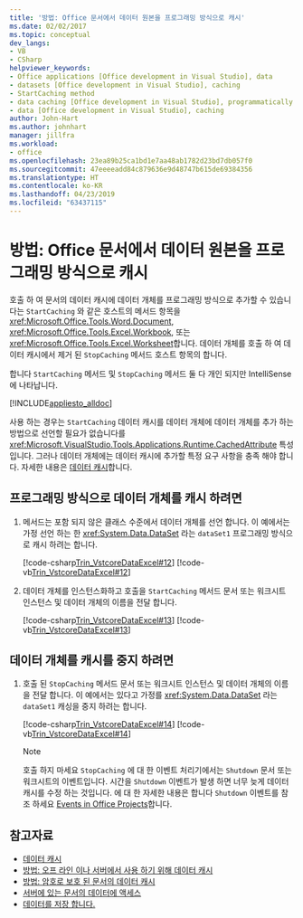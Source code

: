 ```yaml
---
title: '방법: Office 문서에서 데이터 원본을 프로그래밍 방식으로 캐시'
ms.date: 02/02/2017
ms.topic: conceptual
dev_langs:
- VB
- CSharp
helpviewer_keywords:
- Office applications [Office development in Visual Studio], data
- datasets [Office development in Visual Studio], caching
- StartCaching method
- data caching [Office development in Visual Studio], programmatically
- data [Office development in Visual Studio], caching
author: John-Hart
ms.author: johnhart
manager: jillfra
ms.workload:
- office
ms.openlocfilehash: 23ea89b25ca1bd1e7aa48ab1782d23bd7db057f0
ms.sourcegitcommit: 47eeeeadd84c879636e9d48747b615de69384356
ms.translationtype: HT
ms.contentlocale: ko-KR
ms.lasthandoff: 04/23/2019
ms.locfileid: "63437115"
---
```

# <a name="how-to-programmatically-cache-a-data-source-in-an-office-document"></a>방법: Office 문서에서 데이터 원본을 프로그래밍 방식으로 캐시
  호출 하 여 문서의 데이터 캐시에 데이터 개체를 프로그래밍 방식으로 추가할 수 있습니다는 `StartCaching` 와 같은 호스트의 메서드 항목을 <xref:Microsoft.Office.Tools.Word.Document>, <xref:Microsoft.Office.Tools.Excel.Workbook>, 또는 <xref:Microsoft.Office.Tools.Excel.Worksheet>합니다. 데이터 개체를 호출 하 여 데이터 캐시에서 제거 된 `StopCaching` 메서드 호스트 항목의 합니다.

 합니다 `StartCaching` 메서드 및 `StopCaching` 메서드 둘 다 개인 되지만 IntelliSense에 나타납니다.

 [!INCLUDE[appliesto_alldoc](../vsto/includes/appliesto-alldoc-md.md)]

 사용 하는 경우는 `StartCaching` 데이터 캐시를 데이터 개체에 데이터 개체를 추가 하는 방법으로 선언할 필요가 없습니다를 <xref:Microsoft.VisualStudio.Tools.Applications.Runtime.CachedAttribute> 특성입니다. 그러나 데이터 개체에는 데이터 캐시에 추가할 특정 요구 사항을 충족 해야 합니다. 자세한 내용은 [데이터 캐시](../vsto/caching-data.md)합니다.

## <a name="to-programmatically-cache-a-data-object"></a>프로그래밍 방식으로 데이터 개체를 캐시 하려면

1. 메서드는 포함 되지 않은 클래스 수준에서 데이터 개체를 선언 합니다. 이 예에서는 가정 선언 하는 한 <xref:System.Data.DataSet> 라는 `dataSet1` 프로그래밍 방식으로 캐시 하려는 합니다.

     [!code-csharp[Trin_VstcoreDataExcel#12](../vsto/codesnippet/CSharp/Trin_VstcoreDataExcelCS/Sheet1.cs#12)]
     [!code-vb[Trin_VstcoreDataExcel#12](../vsto/codesnippet/VisualBasic/Trin_VstcoreDataExcelVB/Sheet1.vb#12)]

2. 데이터 개체를 인스턴스화하고 호출을 `StartCaching` 메서드 문서 또는 워크시트 인스턴스 및 데이터 개체의 이름을 전달 합니다.

     [!code-csharp[Trin_VstcoreDataExcel#13](../vsto/codesnippet/CSharp/Trin_VstcoreDataExcelCS/Sheet1.cs#13)]
     [!code-vb[Trin_VstcoreDataExcel#13](../vsto/codesnippet/VisualBasic/Trin_VstcoreDataExcelVB/Sheet1.vb#13)]

## <a name="to-stop-caching-a-data-object"></a>데이터 개체를 캐시를 중지 하려면

1. 호출 된 `StopCaching` 메서드 문서 또는 워크시트 인스턴스 및 데이터 개체의 이름을 전달 합니다. 이 예에서는 있다고 가정를 <xref:System.Data.DataSet> 라는 `dataSet1` 캐싱을 중지 하려는 합니다.

     [!code-csharp[Trin_VstcoreDataExcel#14](../vsto/codesnippet/CSharp/Trin_VstcoreDataExcelCS/Sheet1.cs#14)]
     [!code-vb[Trin_VstcoreDataExcel#14](../vsto/codesnippet/VisualBasic/Trin_VstcoreDataExcelVB/Sheet1.vb#14)]

    > [!NOTE]
    > 호출 하지 마세요 `StopCaching` 에 대 한 이벤트 처리기에서는 `Shutdown` 문서 또는 워크시트의 이벤트입니다. 시간을 `Shutdown` 이벤트가 발생 하면 너무 늦게 데이터 캐시를 수정 하는 것입니다. 에 대 한 자세한 내용은 합니다 `Shutdown` 이벤트를 참조 하세요 [Events in Office Projects](../vsto/events-in-office-projects.md)합니다.

## <a name="see-also"></a>참고자료

- [데이터 캐시](../vsto/caching-data.md)
- [방법: 오프 라인 이나 서버에서 사용 하기 위해 데이터 캐시](../vsto/how-to-cache-data-for-use-offline-or-on-a-server.md)
- [방법: 암호로 보호 된 문서의 데이터 캐시](../vsto/how-to-cache-data-in-a-password-protected-document.md)
- [서버에 있는 문서의 데이터에 액세스](../vsto/accessing-data-in-documents-on-the-server.md)
- [데이터를 저장 합니다.](../data-tools/saving-data.md)
